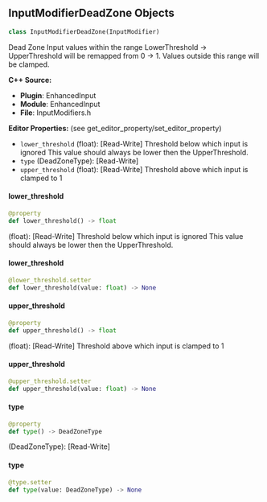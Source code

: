 ## InputModifierDeadZone Objects

```python
class InputModifierDeadZone(InputModifier)
```

Dead Zone
Input values within the range LowerThreshold -> UpperThreshold will be remapped from 0 -> 1.
Values outside this range will be clamped.

**C++ Source:**

- **Plugin**: EnhancedInput
- **Module**: EnhancedInput
- **File**: InputModifiers.h

**Editor Properties:** (see get_editor_property/set_editor_property)

- ``lower_threshold`` (float):  [Read-Write] Threshold below which input is ignored
  This value should always be lower then the UpperThreshold.
- ``type`` (DeadZoneType):  [Read-Write]
- ``upper_threshold`` (float):  [Read-Write] Threshold above which input is clamped to 1

<a id="unreal.InputModifierDeadZone.lower_threshold"></a>

#### lower_threshold

```python
@property
def lower_threshold() -> float
```

(float):  [Read-Write] Threshold below which input is ignored
This value should always be lower then the UpperThreshold.

<a id="unreal.InputModifierDeadZone.lower_threshold"></a>

#### lower_threshold

```python
@lower_threshold.setter
def lower_threshold(value: float) -> None
```

<a id="unreal.InputModifierDeadZone.upper_threshold"></a>

#### upper_threshold

```python
@property
def upper_threshold() -> float
```

(float):  [Read-Write] Threshold above which input is clamped to 1

<a id="unreal.InputModifierDeadZone.upper_threshold"></a>

#### upper_threshold

```python
@upper_threshold.setter
def upper_threshold(value: float) -> None
```

<a id="unreal.InputModifierDeadZone.type"></a>

#### type

```python
@property
def type() -> DeadZoneType
```

(DeadZoneType):  [Read-Write]

<a id="unreal.InputModifierDeadZone.type"></a>

#### type

```python
@type.setter
def type(value: DeadZoneType) -> None
```

<a id="unreal.InputModifierScalar"></a>